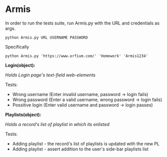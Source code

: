 # Armis
In order to run the tests suite, run Armis.py with the URL and credentials as args.

    python Armis.py URL USERNAME PASSWORD
    
Specifically

    python Armis.py 'https://www.orfium.com/' 'Homework' 'Armis1234'
    
    
<b>Login(object):</b>

<i>Holds Login page's text-field web-elements</i>

Tests:
- Wrong username (Enter invalid username, password -> login fails)
- Wrong password (Enter a valid username, wrong password -> login fails)
- Possitive login (Enter valid username and password -> login passes)


<b>Playlists(object):</b>

<i>Holds a record's list of playlist in which its enlisted</i>

Tests:
- Adding playlist - the record's list of playlists is updated with the new PL
- Adding playlist - assert addition to the user's side-bar playlists list
